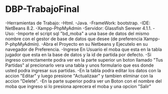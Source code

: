 # DBP-TrabajoFinal
-Herramientas de Trabajo:
  -Html.
  -Java.
  -FrameWork: bootstrap.
  -IDE: NetBeans 8.2.
  -Xampp-PhpMyAdmin
  -Servidor: Glassfish Serever 4.1.1.
-Uso: 
-Importe el script sql "bd_moba" a una base de datos del mismo nombre con el gestor de base de datos que desee (de preferencia Xampp-P-phpMyAdmin).
-Abra el Proyecto en su Netbeans y Ejecutelo en su navegador de Preferencia.
-Ingrese En Usuario el moba que esta en la tabla jugador que esta en la base de datos y la id de partida por defecto.
-Si ingreso correctamente podra ver en la parte superior un boton llamado "Tus Partidas" al precionarlo vera una tabla y unos formulario que ess donde usted podra ingresar sus partidas.
-En la tabla podra editar los datos con la accion "Editar" y luego presione "Actualizaar" y tambien eliminar con la accion "Delete".
-En la parte superior podra ver un Boton con el nombre del moba que ingreso si lo presiona aprecera el moba y una opcion "Salir"

  
